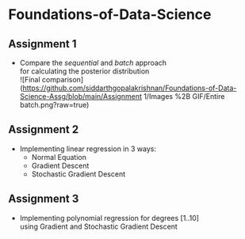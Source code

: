 # Foundations-of-Data-Science

## Assignment 1
- Compare the _sequential_ and _batch_ approach <br/> for calculating the posterior distribution <br/>
![Final comparison](https://github.com/siddarthgopalakrishnan/Foundations-of-Data-Science-Assg/blob/main/Assignment 1/Images %2B GIF/Entire batch.png?raw=true)

## Assignment 2
- Implementing linear regression in 3 ways:
	* Normal Equation
	* Gradient Descent
	* Stochastic Gradient Descent

## Assignment 3
- Implementing polynomial regression for degrees [1..10] <br/> using Gradient and Stochastic Gradient Descent